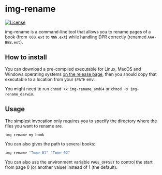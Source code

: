 # img-rename

[![License](https://img.shields.io/badge/License-BSD%203--Clause-blue.svg)](https://opensource.org/licenses/BSD-3-Clause)

img-rename is a command-line tool that allows you to rename pages of a book
(from` 000.ext` to `NNN.ext`) while handling DPR correctly (renamed
`AAA-BBB.ext`).

## How to install

You can download a pre-compiled executable for Linux, MacOS and Windows
operating systems
[on the release page](https://github.com/TehUncleDolan/img-rename/releases/latest),
then you should copy that executable to a location from your `$PATH` env.

You might need to run `chmod +x img-rename_amd64` or `chmod +x img-rename_darwin`.

## Usage

The simplest invocation only requires you to specify the directory where the
files you want to rename are.

```bash
img-rename my-book
```

You can also gives the path to several books:

```bash
img-rename "Tome 01" "Tome 02"
```

You can also use the environment variable `PAGE_OFFSET` to control the start
from page 0 (or another value) instead of 1 (the default).
